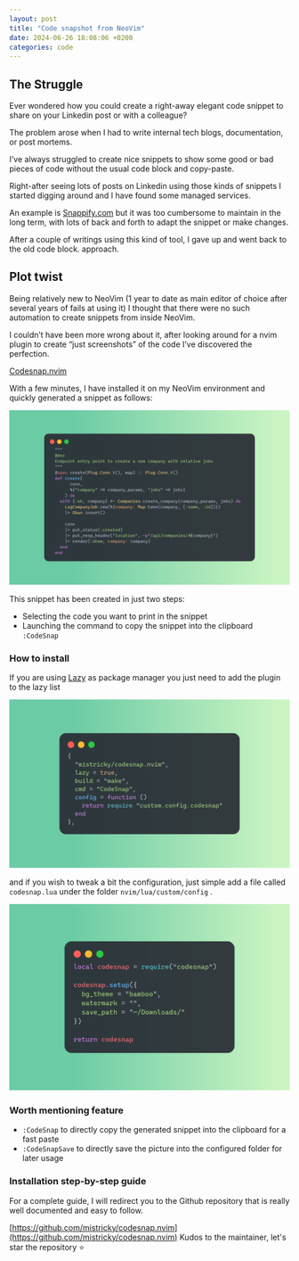 ```yaml
---
layout: post
title: "Code snapshot from NeoVim"
date: 2024-06-26 18:08:06 +0200
categories: code
---
```


## The Struggle

Ever wondered how you could create a right-away elegant code snippet to share on your Linkedin post or with a colleague?

The problem arose when I had to write internal tech blogs, documentation, or post mortems.

I’ve always struggled to create nice snippets to show some good or bad pieces of code without the usual code block and copy-paste.

Right-after seeing lots of posts on Linkedin using those kinds of snippets I started digging around and I have found some managed services.

An example is [Snappify.com](https://snappify.com/) but it was too cumbersome to maintain in the long term, with lots of back and forth to adapt the snippet or make changes.

After a couple of writings using this kind of tool, I gave up and went back to the old code block. approach.
## Plot twist

Being relatively new to NeoVim (1 year to date as main editor of choice after several years of fails at using it) I thought that there were no such automation to create snippets from inside NeoVim.

I couldn’t have been more wrong about it, after looking around for a nvim plugin to create “just screenshots” of the code I’ve discovered the perfection.

[Codesnap.nvim](https://github.com/mistricky/codesnap.nvim) 

With a few minutes, I have installed it on my NeoVim environment and quickly generated a snippet as follows:

![Untitled](/assets/codesnap/plot-twist.png)

This snippet has been created in just two steps:

- Selecting the code you want to print in the snippet
- Launching the command to copy the snippet into the clipboard `:CodeSnap`
    
### How to install

If you are using [Lazy]([https://github.com/folke/lazy.nvim](https://github.com/folke/lazy.nvim)) as package manager you just need to add the plugin to the lazy list

![Untitled](/assets/codesnap/lazy.png)

and if you wish to tweak a bit the configuration, just simple add a file called `codesnap.lua` under the folder `nvim/lua/custom/config` .

![Untitled](/assets/codesnap/plugin-settings.png)

### Worth mentioning feature

- `:CodeSnap` to directly copy the generated snippet into the clipboard for a fast paste
- `:CodeSnapSave` to directly save the picture into the configured folder for later usage

### Installation step-by-step guide

For a complete guide, I will redirect you to the Github repository that is really well documented and easy to follow.

[https://github.com/mistricky/codesnap.nvim](https://github.com/mistricky/codesnap.nvim) 
Kudos to the maintainer, let's star the repository :star:

